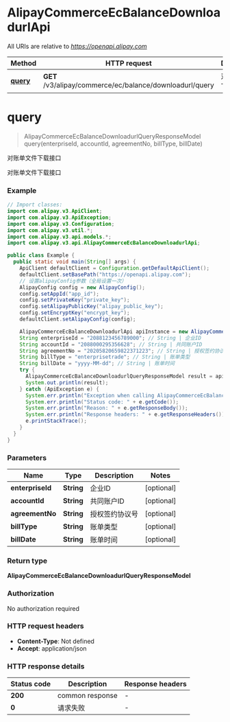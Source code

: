 # AlipayCommerceEcBalanceDownloadurlApi

All URIs are relative to *https://openapi.alipay.com*

| Method | HTTP request | Description |
|------------- | ------------- | -------------|
| [**query**](AlipayCommerceEcBalanceDownloadurlApi.md#query) | **GET** /v3/alipay/commerce/ec/balance/downloadurl/query | 对账单文件下载接口 |


<a name="query"></a>
# **query**
> AlipayCommerceEcBalanceDownloadurlQueryResponseModel query(enterpriseId, accountId, agreementNo, billType, billDate)

对账单文件下载接口

对账单文件下载接口

### Example
```java
// Import classes:
import com.alipay.v3.ApiClient;
import com.alipay.v3.ApiException;
import com.alipay.v3.Configuration;
import com.alipay.v3.util.*;
import com.alipay.v3.api.models.*;
import com.alipay.v3.api.AlipayCommerceEcBalanceDownloadurlApi;

public class Example {
  public static void main(String[] args) {
    ApiClient defaultClient = Configuration.getDefaultApiClient();
    defaultClient.setBasePath("https://openapi.alipay.com");
    // 设置alipayConfig参数（全局设置一次）
    AlipayConfig config = new AlipayConfig();
    config.setAppId("app_id");
    config.setPrivateKey("private_key");
    config.setAlipayPublicKey("alipay_public_key");
    config.setEncryptKey("encrypt_key");
    defaultClient.setAlipayConfig(config);

    AlipayCommerceEcBalanceDownloadurlApi apiInstance = new AlipayCommerceEcBalanceDownloadurlApi(defaultClient);
    String enterpriseId = "2088123456789000"; // String | 企业ID
    String accountId = "2088000295356628"; // String | 共同账户ID
    String agreementNo = "20205820659822371223"; // String | 授权签约协议号
    String billType = "enterprisetrade"; // String | 账单类型
    String billDate = "yyyy-MM-dd"; // String | 账单时间
    try {
      AlipayCommerceEcBalanceDownloadurlQueryResponseModel result = apiInstance.query(enterpriseId, accountId, agreementNo, billType, billDate);
      System.out.println(result);
    } catch (ApiException e) {
      System.err.println("Exception when calling AlipayCommerceEcBalanceDownloadurlApi#query");
      System.err.println("Status code: " + e.getCode());
      System.err.println("Reason: " + e.getResponseBody());
      System.err.println("Response headers: " + e.getResponseHeaders());
      e.printStackTrace();
    }
  }
}
```

### Parameters

| Name | Type | Description  | Notes |
|------------- | ------------- | ------------- | -------------|
| **enterpriseId** | **String**| 企业ID | [optional] |
| **accountId** | **String**| 共同账户ID | [optional] |
| **agreementNo** | **String**| 授权签约协议号 | [optional] |
| **billType** | **String**| 账单类型 | [optional] |
| **billDate** | **String**| 账单时间 | [optional] |

### Return type

**AlipayCommerceEcBalanceDownloadurlQueryResponseModel**

### Authorization

No authorization required

### HTTP request headers

 - **Content-Type**: Not defined
 - **Accept**: application/json

### HTTP response details
| Status code | Description | Response headers |
|-------------|-------------|------------------|
| **200** | common response |  -  |
| **0** | 请求失败 |  -  |

